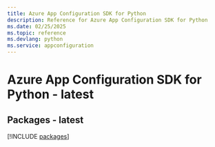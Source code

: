 ```yaml
---
title: Azure App Configuration SDK for Python
description: Reference for Azure App Configuration SDK for Python
ms.date: 02/25/2025
ms.topic: reference
ms.devlang: python
ms.service: appconfiguration
---
```

# Azure App Configuration SDK for Python - latest
## Packages - latest
[!INCLUDE [packages](app-configuration-index.md)]